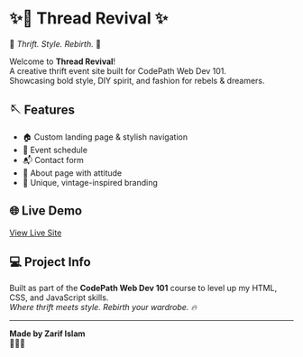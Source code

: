 # ✨🧵 Thread Revival ✨

🌟 _Thrift. Style. Rebirth._ 🌟

Welcome to **Thread Revival**!  
A creative thrift event site built for CodePath Web Dev 101.  
Showcasing bold style, DIY spirit, and fashion for rebels & dreamers.  

## 🪡 Features
- 🏠 Custom landing page & stylish navigation
- 📅 Event schedule
- 📬 Contact form
- 🦋 About page with attitude
- 🎨 Unique, vintage-inspired branding

## 🌐 Live Demo
[View Live Site](https://reading-charismatic-bus-995.vscodeedu.app)

## 💻 Project Info
Built as part of the **CodePath Web Dev 101** course to level up my HTML, CSS, and JavaScript skills.  
*Where thrift meets style. Rebirth your wardrobe. 🔥*

---

**Made by Zarif Islam**  
🦇✨🌙


